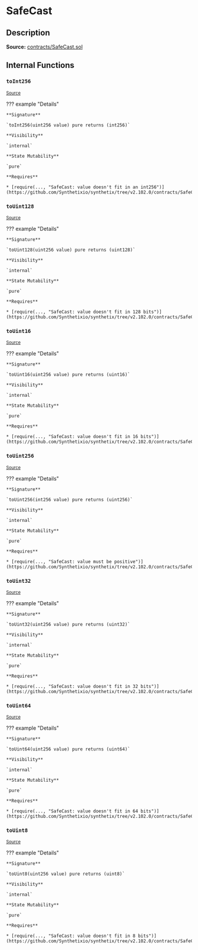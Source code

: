 # SafeCast

## Description

**Source:** [contracts/SafeCast.sol](https://github.com/Synthetixio/synthetix/tree/v2.102.0/contracts/SafeCast.sol)

## Internal Functions

### `toInt256`

<sub>[Source](https://github.com/Synthetixio/synthetix/tree/v2.102.0/contracts/SafeCast.sol#L115)</sub>

??? example "Details"

    **Signature**

    `toInt256(uint256 value) pure returns (int256)`

    **Visibility**

    `internal`

    **State Mutability**

    `pure`

    **Requires**

    * [require(..., "SafeCast: value doesn't fit in an int256")](https://github.com/Synthetixio/synthetix/tree/v2.102.0/contracts/SafeCast.sol#L116)

### `toUint128`

<sub>[Source](https://github.com/Synthetixio/synthetix/tree/v2.102.0/contracts/SafeCast.sol#L31)</sub>

??? example "Details"

    **Signature**

    `toUint128(uint256 value) pure returns (uint128)`

    **Visibility**

    `internal`

    **State Mutability**

    `pure`

    **Requires**

    * [require(..., "SafeCast: value doesn't fit in 128 bits")](https://github.com/Synthetixio/synthetix/tree/v2.102.0/contracts/SafeCast.sol#L32)

### `toUint16`

<sub>[Source](https://github.com/Synthetixio/synthetix/tree/v2.102.0/contracts/SafeCast.sol#L76)</sub>

??? example "Details"

    **Signature**

    `toUint16(uint256 value) pure returns (uint16)`

    **Visibility**

    `internal`

    **State Mutability**

    `pure`

    **Requires**

    * [require(..., "SafeCast: value doesn't fit in 16 bits")](https://github.com/Synthetixio/synthetix/tree/v2.102.0/contracts/SafeCast.sol#L77)

### `toUint256`

<sub>[Source](https://github.com/Synthetixio/synthetix/tree/v2.102.0/contracts/SafeCast.sol#L103)</sub>

??? example "Details"

    **Signature**

    `toUint256(int256 value) pure returns (uint256)`

    **Visibility**

    `internal`

    **State Mutability**

    `pure`

    **Requires**

    * [require(..., "SafeCast: value must be positive")](https://github.com/Synthetixio/synthetix/tree/v2.102.0/contracts/SafeCast.sol#L104)

### `toUint32`

<sub>[Source](https://github.com/Synthetixio/synthetix/tree/v2.102.0/contracts/SafeCast.sol#L61)</sub>

??? example "Details"

    **Signature**

    `toUint32(uint256 value) pure returns (uint32)`

    **Visibility**

    `internal`

    **State Mutability**

    `pure`

    **Requires**

    * [require(..., "SafeCast: value doesn't fit in 32 bits")](https://github.com/Synthetixio/synthetix/tree/v2.102.0/contracts/SafeCast.sol#L62)

### `toUint64`

<sub>[Source](https://github.com/Synthetixio/synthetix/tree/v2.102.0/contracts/SafeCast.sol#L46)</sub>

??? example "Details"

    **Signature**

    `toUint64(uint256 value) pure returns (uint64)`

    **Visibility**

    `internal`

    **State Mutability**

    `pure`

    **Requires**

    * [require(..., "SafeCast: value doesn't fit in 64 bits")](https://github.com/Synthetixio/synthetix/tree/v2.102.0/contracts/SafeCast.sol#L47)

### `toUint8`

<sub>[Source](https://github.com/Synthetixio/synthetix/tree/v2.102.0/contracts/SafeCast.sol#L91)</sub>

??? example "Details"

    **Signature**

    `toUint8(uint256 value) pure returns (uint8)`

    **Visibility**

    `internal`

    **State Mutability**

    `pure`

    **Requires**

    * [require(..., "SafeCast: value doesn't fit in 8 bits")](https://github.com/Synthetixio/synthetix/tree/v2.102.0/contracts/SafeCast.sol#L92)
